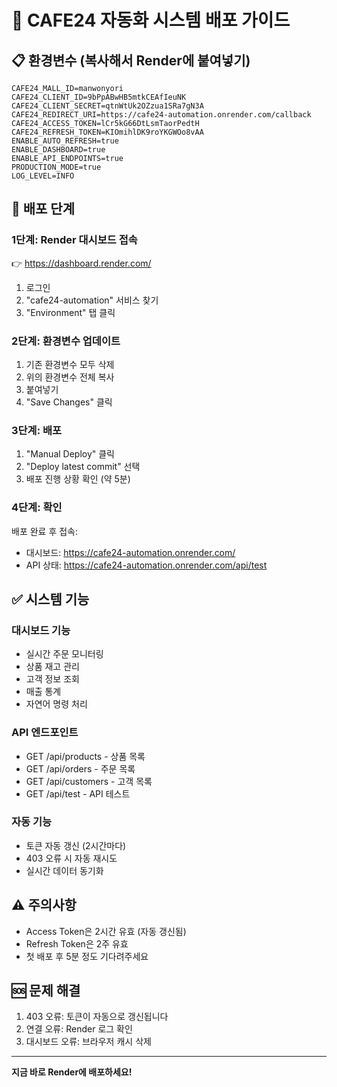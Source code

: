 # 🚀 CAFE24 자동화 시스템 배포 가이드

## 📋 환경변수 (복사해서 Render에 붙여넣기)

```
CAFE24_MALL_ID=manwonyori
CAFE24_CLIENT_ID=9bPpABwHB5mtkCEAfIeuNK
CAFE24_CLIENT_SECRET=qtnWtUk2OZzua1SRa7gN3A
CAFE24_REDIRECT_URI=https://cafe24-automation.onrender.com/callback
CAFE24_ACCESS_TOKEN=lCr5kG66DtLsmTaorPedtH
CAFE24_REFRESH_TOKEN=KIOmihlDK9roYKGWOo8vAA
ENABLE_AUTO_REFRESH=true
ENABLE_DASHBOARD=true
ENABLE_API_ENDPOINTS=true
PRODUCTION_MODE=true
LOG_LEVEL=INFO
```

## 🔧 배포 단계

### 1단계: Render 대시보드 접속
👉 https://dashboard.render.com/

1. 로그인
2. "cafe24-automation" 서비스 찾기
3. "Environment" 탭 클릭

### 2단계: 환경변수 업데이트
1. 기존 환경변수 모두 삭제
2. 위의 환경변수 전체 복사
3. 붙여넣기
4. "Save Changes" 클릭

### 3단계: 배포
1. "Manual Deploy" 클릭
2. "Deploy latest commit" 선택
3. 배포 진행 상황 확인 (약 5분)

### 4단계: 확인
배포 완료 후 접속:
- 대시보드: https://cafe24-automation.onrender.com/
- API 상태: https://cafe24-automation.onrender.com/api/test

## ✅ 시스템 기능

### 대시보드 기능
- 실시간 주문 모니터링
- 상품 재고 관리
- 고객 정보 조회
- 매출 통계
- 자연어 명령 처리

### API 엔드포인트
- GET /api/products - 상품 목록
- GET /api/orders - 주문 목록
- GET /api/customers - 고객 목록
- GET /api/test - API 테스트

### 자동 기능
- 토큰 자동 갱신 (2시간마다)
- 403 오류 시 자동 재시도
- 실시간 데이터 동기화

## ⚠️ 주의사항
- Access Token은 2시간 유효 (자동 갱신됨)
- Refresh Token은 2주 유효
- 첫 배포 후 5분 정도 기다려주세요

## 🆘 문제 해결
1. 403 오류: 토큰이 자동으로 갱신됩니다
2. 연결 오류: Render 로그 확인
3. 대시보드 오류: 브라우저 캐시 삭제

---
**지금 바로 Render에 배포하세요!**